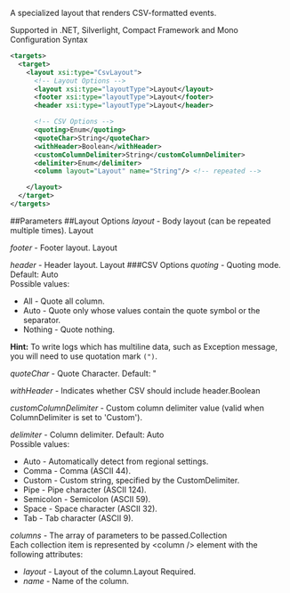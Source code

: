 A specialized layout that renders CSV-formatted events. 

Supported in .NET, Silverlight, Compact Framework and Mono
Configuration Syntax
```xml
<targets>
  <target>
    <layout xsi:type="CsvLayout">
      <!-- Layout Options -->
      <layout xsi:type="layoutType">Layout</layout>
      <footer xsi:type="layoutType">Layout</footer>
      <header xsi:type="layoutType">Layout</header>

      <!-- CSV Options -->
      <quoting>Enum</quoting>
      <quoteChar>String</quoteChar>
      <withHeader>Boolean</withHeader>
      <customColumnDelimiter>String</customColumnDelimiter>
      <delimiter>Enum</delimiter>
      <column layout="Layout" name="String"/> <!-- repeated -->

    </layout>
  </target>
</targets>
```
##Parameters
##Layout Options
_layout_ - Body layout (can be repeated multiple times). Layout

_footer_ - Footer layout. Layout

_header_ - Header layout. Layout
###CSV Options
_quoting_ - Quoting mode. Default: Auto  
Possible values:  
* All - Quote all column.
* Auto - Quote only whose values contain the quote symbol or the separator.
* Nothing - Quote nothing.

**Hint:** To write logs which has multiline data, such as Exception message, you will need to use quotation mark `(")`.

_quoteChar_ - Quote Character. Default: "

_withHeader_ - Indicates whether CSV should include header.Boolean

_customColumnDelimiter_ - Custom column delimiter value (valid when ColumnDelimiter is set to 'Custom').

_delimiter_ - Column delimiter. Default: Auto  
Possible values:  
* Auto - Automatically detect from regional settings.
* Comma - Comma (ASCII 44).
* Custom - Custom string, specified by the CustomDelimiter.
* Pipe - Pipe character (ASCII 124).
* Semicolon - Semicolon (ASCII 59).
* Space - Space character (ASCII 32).
* Tab - Tab character (ASCII 9).

_columns_ - The array of parameters to be passed.Collection  
Each collection item is represented by \<column /> element with the following attributes:  
  * _layout_ - Layout of the column.Layout Required.
  * _name_ - Name of the column.


